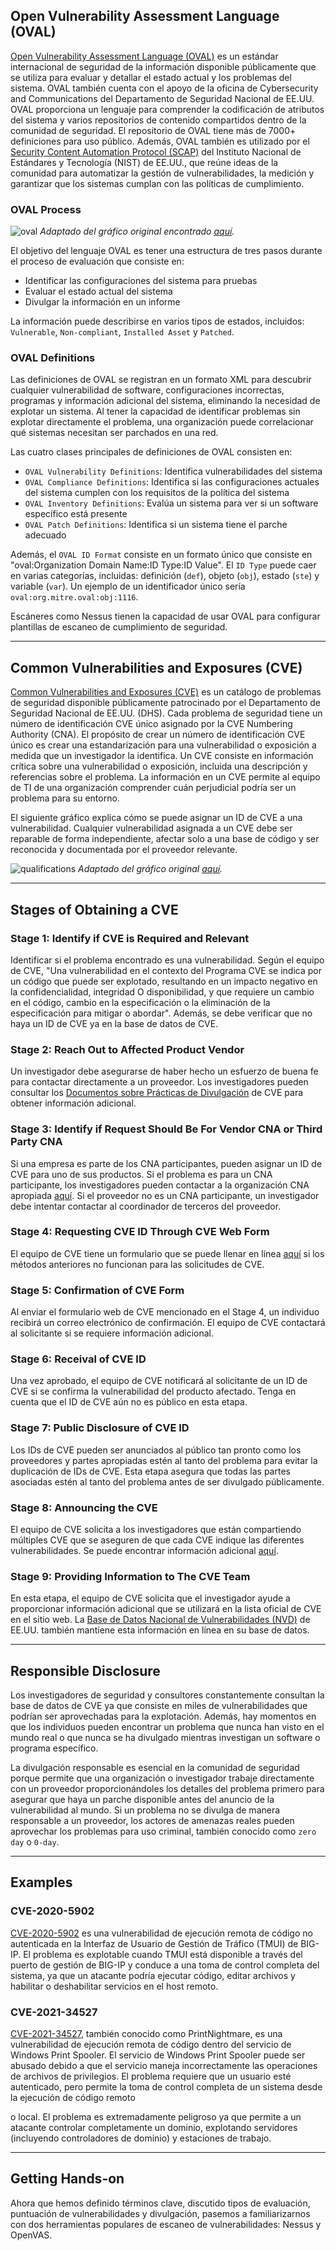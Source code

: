 ## Open Vulnerability Assessment Language (OVAL)

[Open Vulnerability Assessment Language (OVAL)](https://oval.mitre.org/) es un estándar internacional de seguridad de la información disponible públicamente que se utiliza para evaluar y detallar el estado actual y los problemas del sistema. OVAL también cuenta con el apoyo de la oficina de Cybersecurity and Communications del Departamento de Seguridad Nacional de EE.UU. OVAL proporciona un lenguaje para comprender la codificación de atributos del sistema y varios repositorios de contenido compartidos dentro de la comunidad de seguridad. El repositorio de OVAL tiene más de 7000+ definiciones para uso público. Además, OVAL también es utilizado por el [Security Content Automation Protocol (SCAP)](https://csrc.nist.gov/projects/security-content-automation-protocol) del Instituto Nacional de Estándares y Tecnología (NIST) de EE.UU., que reúne ideas de la comunidad para automatizar la gestión de vulnerabilidades, la medición y garantizar que los sistemas cumplan con las políticas de cumplimiento.

### OVAL Process

![oval](https://academy.hackthebox.com/storage/modules/108/graphics/VulnerabilityAssessment_Diagram_05.png) _Adaptado del gráfico original encontrado [aquí](https://oval.mitre.org/documents/docs-05/extras/0505Martin_f3.gif)._

El objetivo del lenguaje OVAL es tener una estructura de tres pasos durante el proceso de evaluación que consiste en:

- Identificar las configuraciones del sistema para pruebas
- Evaluar el estado actual del sistema
- Divulgar la información en un informe

La información puede describirse en varios tipos de estados, incluidos: `Vulnerable`, `Non-compliant`, `Installed Asset` y `Patched`.

### OVAL Definitions

Las definiciones de OVAL se registran en un formato XML para descubrir cualquier vulnerabilidad de software, configuraciones incorrectas, programas y información adicional del sistema, eliminando la necesidad de explotar un sistema. Al tener la capacidad de identificar problemas sin explotar directamente el problema, una organización puede correlacionar qué sistemas necesitan ser parchados en una red.

Las cuatro clases principales de definiciones de OVAL consisten en:

- `OVAL Vulnerability Definitions`: Identifica vulnerabilidades del sistema
- `OVAL Compliance Definitions`: Identifica si las configuraciones actuales del sistema cumplen con los requisitos de la política del sistema
- `OVAL Inventory Definitions`: Evalúa un sistema para ver si un software específico está presente
- `OVAL Patch Definitions`: Identifica si un sistema tiene el parche adecuado

Además, el `OVAL ID Format` consiste en un formato único que consiste en "oval:Organization Domain Name:ID Type:ID Value". El `ID Type` puede caer en varias categorías, incluidas: definición (`def`), objeto (`obj`), estado (`ste`) y variable (`var`). Un ejemplo de un identificador único sería `oval:org.mitre.oval:obj:1116`.

Escáneres como Nessus tienen la capacidad de usar OVAL para configurar plantillas de escaneo de cumplimiento de seguridad.

---

## Common Vulnerabilities and Exposures (CVE)

[Common Vulnerabilities and Exposures (CVE)](https://cve.mitre.org/) es un catálogo de problemas de seguridad disponible públicamente patrocinado por el Departamento de Seguridad Nacional de EE.UU. (DHS). Cada problema de seguridad tiene un número de identificación CVE único asignado por la CVE Numbering Authority (CNA). El propósito de crear un número de identificación CVE único es crear una estandarización para una vulnerabilidad o exposición a medida que un investigador la identifica. Un CVE consiste en información crítica sobre una vulnerabilidad o exposición, incluida una descripción y referencias sobre el problema. La información en un CVE permite al equipo de TI de una organización comprender cuán perjudicial podría ser un problema para su entorno.

El siguiente gráfico explica cómo se puede asignar un ID de CVE a una vulnerabilidad. Cualquier vulnerabilidad asignada a un CVE debe ser reparable de forma independiente, afectar solo a una base de código y ser reconocida y documentada por el proveedor relevante.

![qualifications](https://academy.hackthebox.com/storage/modules/108/cve/VulnerabilityAssessment_Diagram_01.png) _Adaptado del gráfico original [aquí](https://www.balbix.com/app/uploads/what-is-a-CVE-1024x655.png)._

---

## Stages of Obtaining a CVE

### Stage 1: Identify if CVE is Required and Relevant

Identificar si el problema encontrado es una vulnerabilidad. Según el equipo de CVE, "Una vulnerabilidad en el contexto del Programa CVE se indica por un código que puede ser explotado, resultando en un impacto negativo en la confidencialidad, integridad O disponibilidad, y que requiere un cambio en el código, cambio en la especificación o la eliminación de la especificación para mitigar o abordar". Además, se debe verificar que no haya un ID de CVE ya en la base de datos de CVE.

### Stage 2: Reach Out to Affected Product Vendor

Un investigador debe asegurarse de haber hecho un esfuerzo de buena fe para contactar directamente a un proveedor. Los investigadores pueden consultar los [Documentos sobre Prácticas de Divulgación](https://cve.mitre.org/cve/researcher_reservation_guidelines#appendix#a) de CVE para obtener información adicional.

### Stage 3: Identify if Request Should Be For Vendor CNA or Third Party CNA

Si una empresa es parte de los CNA participantes, pueden asignar un ID de CVE para uno de sus productos. Si el problema es para un CNA participante, los investigadores pueden contactar a la organización CNA apropiada [aquí](https://cve.mitre.org/cve/request_id.html). Si el proveedor no es un CNA participante, un investigador debe intentar contactar al coordinador de terceros del proveedor.

### Stage 4: Requesting CVE ID Through CVE Web Form

El equipo de CVE tiene un formulario que se puede llenar en línea [aquí](https://cveform.mitre.org/) si los métodos anteriores no funcionan para las solicitudes de CVE.

### Stage 5: Confirmation of CVE Form

Al enviar el formulario web de CVE mencionado en el Stage 4, un individuo recibirá un correo electrónico de confirmación. El equipo de CVE contactará al solicitante si se requiere información adicional.

### Stage 6: Receival of CVE ID

Una vez aprobado, el equipo de CVE notificará al solicitante de un ID de CVE si se confirma la vulnerabilidad del producto afectado. Tenga en cuenta que el ID de CVE aún no es público en esta etapa.

### Stage 7: Public Disclosure of CVE ID

Los IDs de CVE pueden ser anunciados al público tan pronto como los proveedores y partes apropiadas estén al tanto del problema para evitar la duplicación de IDs de CVE. Esta etapa asegura que todas las partes asociadas estén al tanto del problema antes de ser divulgado públicamente.

### Stage 8: Announcing the CVE

El equipo de CVE solicita a los investigadores que están compartiendo múltiples CVE que se aseguren de que cada CVE indique las diferentes vulnerabilidades. Se puede encontrar información adicional [aquí](https://cve.mitre.org/cve/researcher_reservation_guidelines).

### Stage 9: Providing Information to The CVE Team

En esta etapa, el equipo de CVE solicita que el investigador ayude a proporcionar información adicional que se utilizará en la lista oficial de CVE en el sitio web. La [Base de Datos Nacional de Vulnerabilidades (NVD)](https://nvd.nist.gov/) de EE.UU. también mantiene esta información en línea en su base de datos.

---

## Responsible Disclosure

Los investigadores de seguridad y consultores constantemente consultan la base de datos de CVE ya que consiste en miles de vulnerabilidades que podrían ser aprovechadas para la explotación. Además, hay momentos en que los individuos pueden encontrar un problema que nunca han visto en el mundo real o que nunca se ha divulgado mientras investigan un software o programa específico.

La divulgación responsable es esencial en la comunidad de seguridad porque permite que una organización o investigador trabaje directamente con un proveedor proporcionándoles los detalles del problema primero para asegurar que haya un parche disponible antes del anuncio de la vulnerabilidad al mundo. Si un problema no se divulga de manera responsable a un proveedor, los actores de amenazas reales pueden aprovechar los problemas para uso criminal, también conocido como `zero day` o `0-day`.

---

## Examples

### CVE-2020-5902

[CVE-2020-5902](https://cve.mitre.org/cgi-bin/cvename.cgi?name=CVE-2020-5902) es una vulnerabilidad de ejecución remota de código no autenticada en la Interfaz de Usuario de Gestión de Tráfico (TMUI) de BIG-IP. El problema es explotable cuando TMUI está disponible a través del puerto de gestión de BIG-IP y conduce a una toma de control completa del sistema, ya que un atacante podría ejecutar código, editar archivos y habilitar o deshabilitar servicios en el host remoto.

### CVE-2021-34527

[CVE-2021-34527](https://cve.mitre.org/cgi-bin/cvename.cgi?name=CVE-2021-34527), también conocido como PrintNightmare, es una vulnerabilidad de ejecución remota de código dentro del servicio de Windows Print Spooler. El servicio de Windows Print Spooler puede ser abusado debido a que el servicio maneja incorrectamente las operaciones de archivos de privilegios. El problema requiere que un usuario esté autenticado, pero permite la toma de control completa de un sistema desde la ejecución de código remoto

 o local. El problema es extremadamente peligroso ya que permite a un atacante controlar completamente un dominio, explotando servidores (incluyendo controladores de dominio) y estaciones de trabajo.

---

## Getting Hands-on

Ahora que hemos definido términos clave, discutido tipos de evaluación, puntuación de vulnerabilidades y divulgación, pasemos a familiarizarnos con dos herramientas populares de escaneo de vulnerabilidades: Nessus y OpenVAS.